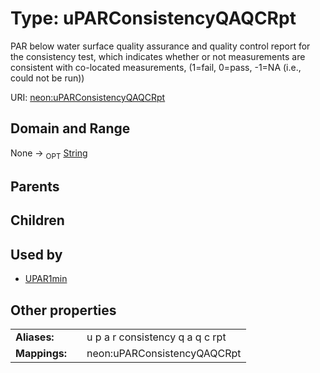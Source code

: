 
# Type: uPARConsistencyQAQCRpt


PAR below water surface quality assurance and quality control report for the consistency test, which indicates whether or not measurements are consistent with co-located measurements, (1=fail, 0=pass, -1=NA (i.e., could not be run))

URI: [neon:uPARConsistencyQAQCRpt](https://data.neonscience.org/uPARConsistencyQAQCRpt)


## Domain and Range

None ->  <sub>OPT</sub> [String](types/String.md)

## Parents


## Children


## Used by

 * [UPAR1min](UPAR1min.md)

## Other properties

|  |  |  |
| --- | --- | --- |
| **Aliases:** | | u p a r consistency q a q c rpt |
| **Mappings:** | | neon:uPARConsistencyQAQCRpt |

